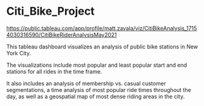 # Citi_Bike_Project

https://public.tableau.com/app/profile/matt.zavala/viz/CitiBikeAnalysis_17154030316590/CitiBikeRiderAnalysisMay2021

This tableau dashboard visualizes an analysis of public bike stations in New York City.

The visualizations include most popular and least popular start and end stations for all rides in the time frame.

It also includes an analysis of membership vs. casual customer segmentations, a time analysis of most popular ride times throughout the day, as well as a geospatial map of most dense riding areas in the city.

